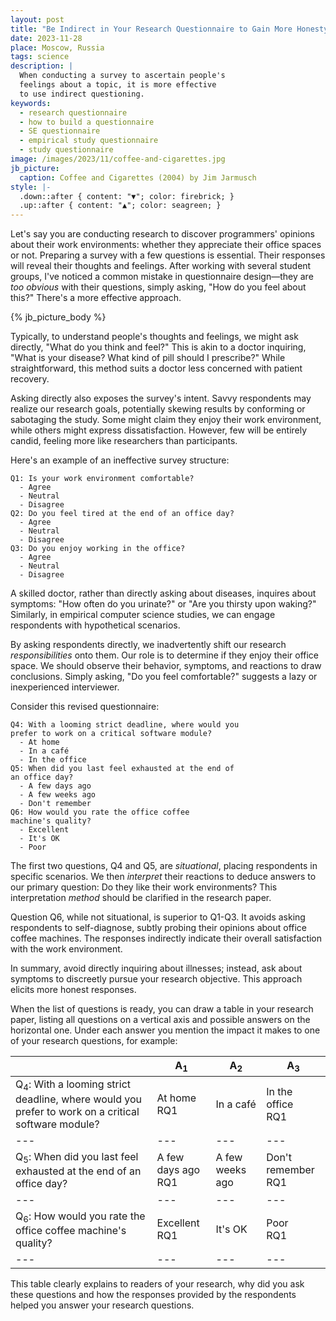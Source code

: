 ```yaml
---
layout: post
title: "Be Indirect in Your Research Questionnaire to Gain More Honesty"
date: 2023-11-28
place: Moscow, Russia
tags: science
description: |
  When conducting a survey to ascertain people's 
  feelings about a topic, it is more effective 
  to use indirect questioning.
keywords:
  - research questionnaire
  - how to build a questionnaire
  - SE questionnaire
  - empirical study questionnaire
  - study questionnaire
image: /images/2023/11/coffee-and-cigarettes.jpg
jb_picture:
  caption: Coffee and Cigarettes (2004) by Jim Jarmusch
style: |-
  .down::after { content: "▼"; color: firebrick; }
  .up::after { content: "▲"; color: seagreen; }
---
```


Let's say you are conducting research to discover programmers' opinions about
their work environments: whether they appreciate their office spaces or not.
Preparing a survey with a few questions is essential. Their responses will
reveal their thoughts and feelings. After working with several student groups,
I've noticed a common mistake in questionnaire design—they are _too obvious_ with
their questions, simply asking, "How do you feel about this?" There's a more
effective approach.

<!--more-->

{% jb_picture_body %}

Typically, to understand people's thoughts and feelings, we might ask
directly, "What do you think and feel?" This is akin to a doctor
inquiring, "What is your disease? What kind of pill should I prescribe?" While
straightforward, this method suits a doctor less concerned with patient
recovery.

Asking directly also exposes the survey's intent. Savvy respondents may realize
our research goals, potentially skewing results by conforming or sabotaging the
study. Some might claim they enjoy their work environment, while others might
express dissatisfaction. However, few will be entirely candid, feeling more
like researchers than participants.

Here's an example of an ineffective survey structure:

```text
Q1: Is your work environment comfortable?
  - Agree
  - Neutral
  - Disagree
Q2: Do you feel tired at the end of an office day?
  - Agree
  - Neutral
  - Disagree
Q3: Do you enjoy working in the office?
  - Agree
  - Neutral
  - Disagree
```

A skilled doctor, rather than directly asking about diseases, inquires about
symptoms: "How often do you urinate?" or "Are you thirsty upon waking?"
Similarly, in empirical computer science studies, we can engage respondents
with hypothetical scenarios.

By asking respondents directly, we inadvertently shift our research
_responsibilities_ onto them. Our role is to determine if they enjoy their office
space. We should observe their behavior, symptoms, and reactions to draw
conclusions. Simply asking, "Do you feel comfortable?" suggests a lazy or
inexperienced interviewer.

Consider this revised questionnaire:

```text
Q4: With a looming strict deadline, where would you 
prefer to work on a critical software module?
  - At home
  - In a café
  - In the office
Q5: When did you last feel exhausted at the end of 
an office day?
  - A few days ago
  - A few weeks ago
  - Don't remember
Q6: How would you rate the office coffee 
machine's quality?
  - Excellent
  - It's OK
  - Poor
```

The first two questions, Q4 and Q5, are _situational_, placing respondents in
specific scenarios. We then _interpret_ their reactions to deduce answers to our
primary question: Do they like their work environments? This interpretation
_method_ should be clarified in the research paper.

Question Q6, while not situational, is superior to Q1-Q3. It avoids asking
respondents to self-diagnose, subtly probing their opinions about office coffee
machines. The responses indirectly indicate their overall satisfaction with the
work environment.

In summary, avoid directly inquiring about illnesses; instead, ask about
symptoms to discreetly pursue your research objective. This approach elicits
more honest responses.

When the list of questions is ready, you can draw a table in your
research paper, listing all questions on a vertical axis and possible
answers on the horizontal one. Under each answer you mention the 
impact it makes to one of your research questions, for example:

|   | A<sub>1</sub> | A<sub>2</sub> | A<sub>3</sub> |
|---|---|---|---|
| Q<sub>4</sub>: With a looming strict deadline, where would you prefer to work on a critical software module? | At home<br/>RQ1<span class="down"/> | In a café | In the office<br/>RQ1<span class="up"/> |
|---|---|---|---|
| Q<sub>5</sub>: When did you last feel exhausted at the end of an office day? | A few days ago<br/>RQ1<span class="down"/> | A few weeks ago | Don't remember<br/>RQ1<span class="up"/> |
|---|---|---|---|
| Q<sub>6</sub>: How would you rate the office coffee machine's quality? | Excellent<br/>RQ1<span class="up"/> | It's OK | Poor<br/>RQ1<span class="down"/> |
|---|---|---|---|

This table clearly explains to readers of your research, why did you
ask these questions and how the responses provided by the 
respondents helped you answer your research questions.